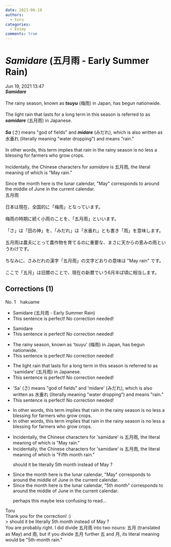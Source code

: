```yaml
---
date: 2021-06-19
authors:
  - toru
categories:
  - Essay
comments: true
---
```


# <strong><em>Samidare</strong></em> (五月雨 - Early Summer Rain)
<div class="date">Jun 19, 2021 13:47</div>
<div id="post"><div id="body_show_ori">
<strong><em>Samidare</strong></em><br/><br/>The rainy season, known as <strong><em>tsuyu</em></strong> (梅雨) in Japan, has begun nationwide.<br/><br/> The light rain that lasts for a long term in this season is referred to as <strong><em>samidare</em></strong> (五月雨) in Japanese.<br/><br/><strong><em>Sa</em></strong> (さ) means "god of fields" and <strong><em>midare</em></strong> (みだれ), which is also written as 水垂れ (literally meaning "water dropping") and means "rain."<br/><br/>In other words, this term implies that rain in the rainy season is no less a blessing for farmers who grow crops.<br/><br/>Incidentally, the Chinese characters for <em>samidare</em> is 五月雨, the literal meaning of which is "May rain."<br/><br/>Since the month here is the lunar calendar, "May" corresponds to around the middle of June in the current calendar.
</div></div>

<!-- more -->

<div id="post_ja"><div id="body_show_mo">
五月雨<br/><br/>日本は現在、全国的に「梅雨」となっています。<br/><br/>梅雨の時期に続く小雨のことを、「五月雨」といいます。<br/><br/>「さ」は「田の神」を、「みだれ」は「水垂れ」とも書き「雨」を意味します。<br/><br/>五月雨は農夫にとって農作物を育てるのに重要な、まさに天からの恵みの雨というわけです。<br/><br/>ちなみに、さみだれの漢字「五月雨」の文字どおりの意味は "May rain" です。<br/><br/>ここで「五月」は旧暦のことで、現在の新暦でいう6月半ば頃に相当します。
</div></div>

## Corrections (1)
<div id="block"><div class="first_name"> No. 1　<span class="just_name">hakuame</span></div><div id="block2">
<ul class="correction_field">
<li class="incorrect">Samidare (五月雨 - Early Summer Rain)</li>
<li class="corrected perfect">This sentence is perfect! No correction needed!</li>
</ul>
<ul class="correction_field">
<li class="incorrect">Samidare</li>
<li class="corrected perfect">This sentence is perfect! No correction needed!</li>
</ul>
<ul class="correction_field">
<li class="incorrect">The rainy season, known as 'tsuyu' (梅雨) in Japan, has begun nationwide.</li>
<li class="corrected perfect">This sentence is perfect! No correction needed!</li>
</ul>
<ul class="correction_field">
<li class="incorrect">The light rain that lasts for a long term in this season is referred to as 'samidare' (五月雨) in Japanese.</li>
<li class="corrected perfect">This sentence is perfect! No correction needed!</li>
</ul>
<ul class="correction_field">
<li class="incorrect">'Sa' (さ) means "god of fields" and 'midare' (みだれ), which is also written as 水垂れ (literally meaning "water dropping") and means "rain."</li>
<li class="corrected perfect">This sentence is perfect! No correction needed!</li>
</ul>
<ul class="correction_field">
<li class="incorrect">In other words, this term implies that rain in the rainy season is no less a blessing for farmers who grow crops.</li>
<li class="corrected correct">
In other words, this term implies that rain in the rainy season is <span class="sline">no less</span> a blessing for farmers who grow crops.
</li>
</ul>
<ul class="correction_field">
<li class="incorrect">Incidentally, the Chinese characters for 'samidare' is 五月雨, the literal meaning of which is "May rain."</li>
<li class="corrected correct">
Incidentally, the Chinese characters for 'samidare' is 五月雨, the literal meaning of which is "<span class="f_blue">Fifth month</span> rain."
<p class="correction_comment">should it be literally 5th month instead of May ?</p>
</li>
</ul>
<ul class="correction_field">
<li class="incorrect">Since the month here is the lunar calendar, "May" corresponds to around the middle of June in the current calendar.</li>
<li class="corrected correct">
Since the month here is the lunar calendar, "<span class="f_blue">5th month</span>" corresponds to around the middle of June in the current calendar.
<p class="correction_comment">perhaps this maybe less confusing to read...</p>
</li>
</ul>
</div><div class="name"><span class="just_name">Toru</span><br>
Thank you for the correction! :)<br/>&gt; should it be literally 5th month instead of May ?<br/>You are probably right. I did divide 五月雨 into two nouns: 五月 (translated as May) and 雨, but if you divide 五月 further 五 and 月, its literal meaning would be "5th-month rain."
</div>
</div>
